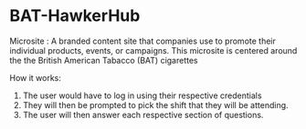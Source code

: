 # BAT-HawkerHub
Microsite :  A branded content site that companies use to promote their individual products, events, or campaigns.
This microsite is centered around the the British American Tabacco (BAT) cigarettes

How it works: 
1. The user would have to log in using their respective credentials
2. They will then be prompted to pick the shift that they will be attending.
3. The user will then answer each respective section of questions. 
